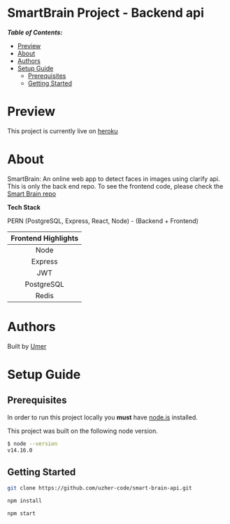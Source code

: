 # SmartBrain Project - Backend api <!-- omit in toc -->

**_Table of Contents:_**

- [Preview](#preview)
- [About](#about)
- [Authors](#authors)
- [Setup Guide](#setup-guide)
  - [Prerequisites](#prerequisites)
  - [Getting Started](#getting-started)

# Preview

This project is currently live on [heroku](https://smart-brain-facedetector.herokuapp.com/)


# About

SmartBrain: An online web app to detect faces in images using clarify api. This is only the back end repo. To see the frontend code, please check the [Smart Brain repo](https://github.com/uzher-code/smart-brain)

**Tech Stack**

PERN (PostgreSQL, Express, React, Node) - (Backend + Frontend)

|      Frontend Highlights       |
| :-------------------------: |
|            Node            |
|         Express            |
|            JWT             |
|         PostgreSQL         |
|            Redis           |


# Authors

Built by [Umer](https://github.com/uzher-code)

# Setup Guide

## Prerequisites

In order to run this project locally you **must** have [node.js](https://nodejs.org/en/) installed.

This project was built on the following node version.

```bash
$ node --version
v14.16.0
```


## Getting Started

```bash
git clone https://github.com/uzher-code/smart-brain-api.git
```


```bash
npm install
```

```bash
npm start
```
